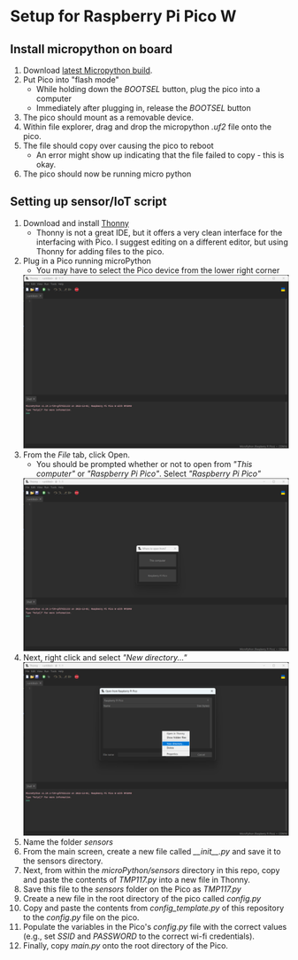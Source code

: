 # Setup for Raspberry Pi Pico W

## Install micropython on board

1. Download [latest Micropython build](https://micropython.org/download/rp2-pico-w/).
2. Put Pico into "flash mode"
    * While holding down the _BOOTSEL_ button, plug the pico into a computer
    * Immediately after plugging in, release the _BOOTSEL_ button
3. The pico should mount as a removable device.
4. Within file explorer, drag and drop the micropython _.uf2_ file onto the pico. 
5. The file should copy over causing the pico to reboot
    * An error might show up indicating that the file failed to copy - this is okay.
6. The pico should now be running micro python

## Setting up sensor/IoT script
1. Download and install [Thonny](https://thonny.org/)
    * Thonny is not a great IDE, but it offers a very clean interface for the interfacing with Pico.  I suggest editing on a different editor, but using Thonny for adding files to the pico.
2. Plug in a Pico running microPython
    * You may have to select the Pico device from the lower right corner  
    <img src="figures/bare-thonny.png" width="700" height=auto>
3. From the _File_ tab, click Open.
    * You should be prompted whether or not to open from _"This computer"_ or _"Raspberry Pi Pico"_.  Select _"Raspberry Pi Pico"_  
    <img src="figures/opening-file.png" width="700" height=auto>
4. Next, right click and select _"New directory..."_  
    <img src="figures/new-folder.png" width="700" height=auto>
5. Name the folder _sensors_
6. From the main screen, create a new file called  *__init\__.py* and save it to the sensors directory.
7. Next, from within the _microPython/sensors_ directory in this repo, copy and paste the contents of _TMP117.py_ into a new file in Thonny.  
8. Save this file to the _sensors_ folder on the Pico as _TMP117.py_ 
9. Create a new file in the root directory of the pico called _config.py_
10. Copy and paste the contents from *config_template.py* of this repository to the _config.py_ file on the pico.
11. Populate the variables in the Pico's _config.py_ file with the correct values (e.g., set _SSID_ and _PASSWORD_ to the correct wi-fi credentials).  
12. Finally, copy  _main.py_ onto the root directory of the Pico. 